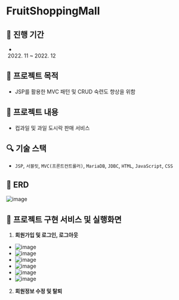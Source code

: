 # FruitShoppingMall

## :calendar: 진행 기간 
- 2022. 11 ~ 2022. 12
 
## :page_facing_up: 프로젝트 목적
- JSP를 활용한 MVC 패턴 및 CRUD 숙련도 향상을 위함

## :page_facing_up: 프로젝트 내용
- 컵과일 및 과일 도시락 판매 서비스

## :mag: 기술 스택
- `JSP`, `서블릿`, `MVC(프론트컨트롤러)`, `MariaDB`, `JDBC`, `HTML`, `JavaScript`, `CSS`

## :pushpin: ERD
![image](https://github.com/mkyoung24/FruitShoppingMall/assets/103173521/69df0741-1bfd-4bfb-bca7-ee03bf257370)

## :pushpin: 프로젝트 구현 서비스 및 실행화면
1. **회원가입 및 로그인, 로그아웃**
- ![image](https://github.com/mkyoung24/FruitShoppingMall/assets/103173521/d10e2359-ded8-4d72-84b2-9dc7e9ced677)
- ![image](https://github.com/mkyoung24/FruitShoppingMall/assets/103173521/e806bf70-d2dd-4187-8df2-3572b7d5655c)
- ![image](https://github.com/mkyoung24/FruitShoppingMall/assets/103173521/5ff7a3e2-1e03-447b-adb5-782628d62dcf)
- ![image](https://github.com/mkyoung24/FruitShoppingMall/assets/103173521/fe4e54af-ad8f-4b83-bdb1-50fc46537566)
- ![image](https://github.com/mkyoung24/FruitShoppingMall/assets/103173521/a31f2f5e-ba9b-4372-add1-cf8905d98416)
- ![image](https://github.com/mkyoung24/FruitShoppingMall/assets/103173521/9b795b42-837f-4238-808a-584cd5411645)

2. **회원정보 수정 및 탈퇴**
